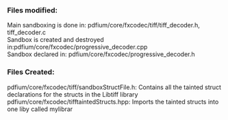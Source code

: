 ### Files modified:
Main sandboxing is done in: pdfium/core/fxcodec/tiff/tiff_decoder.h, tiff_decoder.c <br>
Sandbox is created and destroyed in:pdfium/core/fxcodec/progressive_decoder.cpp<br>
Sandbox declared in: pdfium/core/fxcodec/progressive_decoder.h<br>

### Files Created:
pdfium/core/fxcodec/tiff/sandboxStructFile.h: Contains all the tainted struct declarations for the structs in the Libtiff library<br>
pdfium/core/fxcodec/tifftaintedStructs.hpp: Imports the tainted structs into one liby called mylibrar<br>